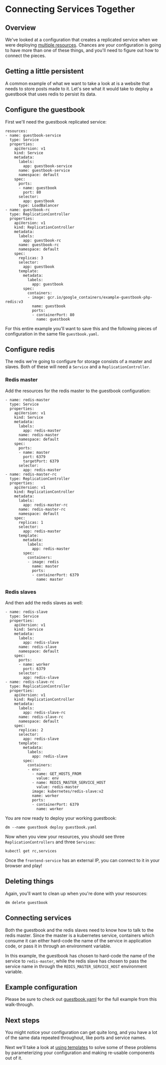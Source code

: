 # Connecting Services Together

## Overview

We've looked at a configuration that creates a replicated service when we were
deploying [multiple resources](multiple-resources.md). Chances are your
configuration is going to have more than one of these things, and you'll need
to figure out how to connect the pieces.

## Getting a little persistent

A common example of what we want to take a look at is a website that needs to
store posts made to it. Let's see what it would take to deploy a guestbook
that uses redis to persist its data.

## Configure the guestbook

First we'll need the guestbook replicated service:

```
resources:
- name: guestbook-service
  type: Service
  properties:
    apiVersion: v1
    kind: Service
    metadata:
      labels:
        app: guestbook-service
      name: guestbook-service
      namespace: default
    spec:
      ports:
      - name: guestbook
        port: 80
      selector:
        app: guestbook
      type: LoadBalancer
- name: guestbook-rc
  type: ReplicationController
  properties:
    apiVersion: v1
    kind: ReplicationController
    metadata:
      labels:
        app: guestbook-rc
      name: guestbook-rc
      namespace: default
    spec:
      replicas: 3
      selector:
        app: guestbook
      template:
        metadata:
          labels:
            app: guestbook
        spec:
          containers:
          - image: gcr.io/google_containers/example-guestbook-php-redis:v3
            name: guestbook
            ports:
            - containerPort: 80
              name: guestbook
```

For this entire example you'll want to save this and the following pieces of
configuration in the same file `guestbook.yaml`.

## Configure redis

The redis we're going to configure for storage consists of a master and slaves.
Both of these will need a `Service` and a `ReplicationController`.

### Redis master

Add the resources for the redis master to the guestbook configuration:

```
- name: redis-master
  type: Service
  properties:
    apiVersion: v1
    kind: Service
    metadata:
      labels:
        app: redis-master
      name: redis-master
      namespace: default
    spec:
      ports:
      - name: master
        port: 6379
        targetPort: 6379
      selector:
        app: redis-master
- name: redis-master-rc
  type: ReplicationController
  properties:
    apiVersion: v1
    kind: ReplicationController
    metadata:
      labels:
        app: redis-master-rc
      name: redis-master-rc
      namespace: default
    spec:
      replicas: 1
      selector:
        app: redis-master
      template:
        metadata:
          labels:
            app: redis-master
        spec:
          containers:
          - image: redis
            name: master
            ports:
            - containerPort: 6379
              name: master
```

### Redis slaves

And then add the redis slaves as well:

```
- name: redis-slave
  type: Service
  properties:
    apiVersion: v1
    kind: Service
    metadata:
      labels:
        app: redis-slave
      name: redis-slave
      namespace: default
    spec:
      ports:
      - name: worker
        port: 6379
      selector:
        app: redis-slave
- name: redis-slave-rc
  type: ReplicationController
  properties:
    apiVersion: v1
    kind: ReplicationController
    metadata:
      labels:
        app: redis-slave-rc
      name: redis-slave-rc
      namespace: default
    spec:
      replicas: 2
      selector:
        app: redis-slave
      template:
        metadata:
          labels:
            app: redis-slave
        spec:
          containers:
          - env:
            - name: GET_HOSTS_FROM
              value: env
            - name: REDIS_MASTER_SERVICE_HOST
              value: redis-master
            image: kubernetes/redis-slave:v2
            name: worker
            ports:
            - containerPort: 6379
              name: worker
```

You are now ready to deploy your working guestbook:

```
dm --name guestbook deploy guestbook.yaml
```

Now when you view your resources, you should see three `ReplicationControllers`
and three `Services`:

```
kubectl get rc,services
```

Once the `frontend-service` has an external IP, you can connect to it in your
browser and play!

## Deleting things

Again, you'll want to clean up when you're done with your resources:

```
dm delete guestbook
```

## Connecting services

Both the guestbook and the redis slaves need to know how to talk to the redis
master. Since the master is a kubernetes service, containers which consume it
can either hard-code the name of the service in application code, or pass it in
through an environment variable.

In this example, the guestbook has chosen to hard-code the name of the service
to `redis-master`, while the redis slave has chosen to pass the service name in
through the `REDIS_MASTER_SERVICE_HOST` environment variable.

## Example configuration

Please be sure to check out
[guestbook.yaml](https://github.com/kubernetes/deployment-manager/blob/master/examples/user-guide/guestbook/guestbook.yaml)
for the full example from this walk-through.

## Next steps

You might notice your configuration can get quite long, and you have a lot of
the same data repeated throughout, like ports and service names.

Next we'll take a look at [using templates](using-templates.md) to solve some
of these problems by parameterizing your configuration and making re-usable
components out of it.

